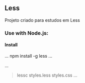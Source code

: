 ## Less

Projeto criado para estudos em Less

### Use with Node.js:

#### Install


...
npm install -g less
...




...
> lessc styles.less styles.css
...

